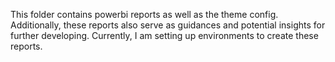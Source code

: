 This folder contains powerbi reports as well as the theme config. Additionally, these reports also serve as guidances and potential insights for further developing. Currently, I am setting up environments to create these reports. 
